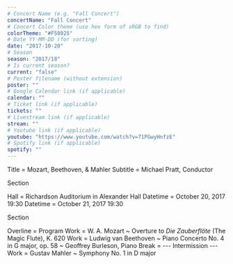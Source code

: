 ```yaml
---
# Concert Name (e.g. "Fall Concert")
concertName: "Fall Concert"
# Concert Color theme (use hex form of sRGB to find)
colorTheme: "#F58025"
# Date YY-MM-DD (for sorting)
date: "2017-10-20"
# Season
season: "2017/18"
# Is current season?
current: "false"
# Poster filename (without extension)
poster: ""
# Google Calendar link (if applicable)
calendar: ""
# Ticket link (if applicable)
tickets: ""
# Livestream link (if applicable)
stream: ""
# Youtube link (if applicable)
youtube: "https://www.youtube.com/watch?v=71PGwyHnfzE"
# Spotify link (if applicable)
spotify: ""
---
```

Title = Mozart, Beethoven, & Mahler
Subtitle = Michael Pratt, Conductor

Section

Hall = Richardson Auditorium in Alexander Hall
Datetime = October 20, 2017 19:30
Datetime = October 21, 2017 19:30

Section

Overline = Program
Work = W. A. Mozart ~ Overture to *Die Zauberflöte* (The Magic Flute), K. 620
Work = Ludwig van Beethoven ~ Piano Concerto No. 4 in G major, op. 58 ~ Geoffrey Burleson, Piano
Break = --- Intermission ---
Work = Gustav Mahler ~ Symphony No. 1 in D major

